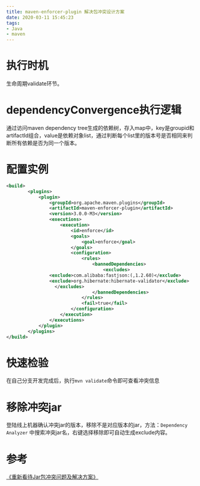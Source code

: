 ```yaml
---
title: maven-enforcer-plugin 解决包冲突设计方案
date: 2020-03-11 15:45:23
tags:
- Java
- maven
---
```

# 执行时机

生命周期validate环节。

# dependencyConvergence执行逻辑

通过访问maven dependency tree生成的依赖树，存入map中，key是groupid和artifactId组合，value是依赖对象list，通过判断每个list里的版本号是否相同来判断所有依赖是否为同一个版本。

# 配置实例

```xml
<build>
        <plugins>
            <plugin>
                <groupId>org.apache.maven.plugins</groupId>
                <artifactId>maven-enforcer-plugin</artifactId>
                <version>3.0.0-M3</version>
                <executions>
                    <execution>
                        <id>enforce</id>
                        <goals>
                            <goal>enforce</goal>
                        </goals>
                        <configuration>
                            <rules>
                                <bannedDependencies>
                                    <excludes>
                <exclude>com.alibaba:fastjson:(,1.2.60)</exclude>
                <exclude>org.hibernate:hibernate-validator</exclude>
                  </excludes>
                                </bannedDependencies>
                            </rules>
                            <fail>true</fail>
                        </configuration>
                    </execution>
                </executions>
            </plugin>
        </plugins>
</build>
```

# 快速检验

在自己分支开发完成后，执行`mvn validate`命令即可查看冲突信息

# 移除冲突jar

登陆线上机器确认冲突jar的版本，移除不是对应版本的jar，方法：`Dependency Analyzer` 中搜索冲突jar名，右键选择移除即可自动生成exclude内容。

# 参考

[《重新看待Jar包冲突问题及解决方案》][1]

  [1]: https://www.jianshu.com/p/100439269148
